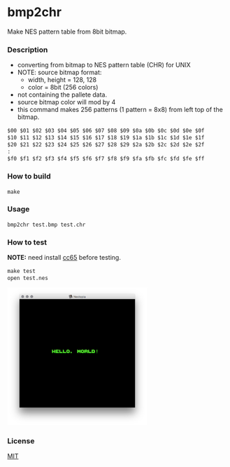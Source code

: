 # bmp2chr

Make NES pattern table from 8bit bitmap.

### Description

- converting from bitmap to NES pattern table (CHR) for UNIX
- NOTE: source bitmap format:
  - width, height = 128, 128
  - color = 8bit (256 colors)
- not containing the pallete data.
- source bitmap color will mod by 4
- this command makes 256 patterns (1 pattern = 8x8) from left top of the bitmap.

```
$00 $01 $02 $03 $04 $05 $06 $07 $08 $09 $0a $0b $0c $0d $0e $0f
$10 $11 $12 $13 $14 $15 $16 $17 $18 $19 $1a $1b $1c $1d $1e $1f
$20 $21 $22 $23 $24 $25 $26 $27 $28 $29 $2a $2b $2c $2d $2e $2f
:
$f0 $f1 $f2 $f3 $f4 $f5 $f6 $f7 $f8 $f9 $fa $fb $fc $fd $fe $ff
```

### How to build

```
make
```

### Usage

```
bmp2chr test.bmp test.chr
```

### How to test

__NOTE:__ need install [cc65](https://cc65.github.io/) before testing.

```
make test
open test.nes
```

<img src="test-result.png" width="320"/>


### License

[MIT](license.txt)

